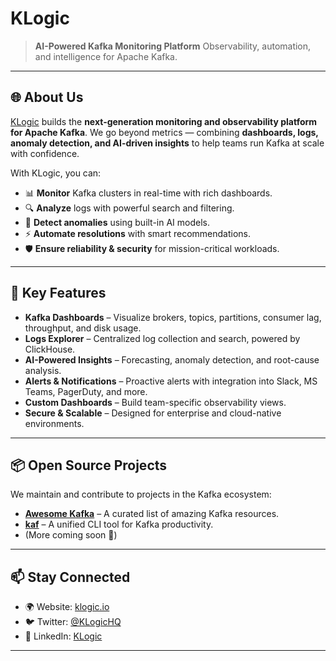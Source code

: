 # KLogic

> **AI-Powered Kafka Monitoring Platform**
> Observability, automation, and intelligence for Apache Kafka.

---

## 🌐 About Us

[KLogic](https://klogic.io) builds the **next-generation monitoring and observability platform for Apache Kafka**.
We go beyond metrics — combining **dashboards, logs, anomaly detection, and AI-driven insights** to help teams run Kafka at scale with confidence.

With KLogic, you can:
- 📊 **Monitor** Kafka clusters in real-time with rich dashboards.
- 🔍 **Analyze** logs with powerful search and filtering.
- 🤖 **Detect anomalies** using built-in AI models.
- ⚡ **Automate resolutions** with smart recommendations.
- 🛡️ **Ensure reliability & security** for mission-critical workloads.

---

## 🚀 Key Features

- **Kafka Dashboards** – Visualize brokers, topics, partitions, consumer lag, throughput, and disk usage.
- **Logs Explorer** – Centralized log collection and search, powered by ClickHouse.
- **AI-Powered Insights** – Forecasting, anomaly detection, and root-cause analysis.
- **Alerts & Notifications** – Proactive alerts with integration into Slack, MS Teams, PagerDuty, and more.
- **Custom Dashboards** – Build team-specific observability views.
- **Secure & Scalable** – Designed for enterprise and cloud-native environments.

---

## 📦 Open Source Projects

We maintain and contribute to projects in the Kafka ecosystem:

- [**Awesome Kafka**](https://github.com/KLogicHQ/awesome-kafka) – A curated list of amazing Kafka resources.
- [**kaf**](https://github.com/KLogicHQ/kaf) – A unified CLI tool for Kafka productivity.
- (More coming soon 🚧)

---

## 📫 Stay Connected

- 🌍 Website: [klogic.io](https://klogic.io)
- 🐦 Twitter: [@KLogicHQ](https://twitter.com/KLogicHQ)
- 💼 LinkedIn: [KLogic](https://linkedin.com/company/klogic)

---

